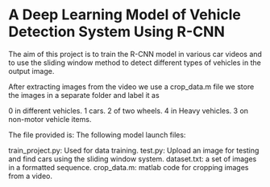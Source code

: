 # A Deep Learning Model of Vehicle Detection System Using R-CNN
The aim of this project is to train the R-CNN model in various car videos and to use the sliding window method to detect different types of vehicles in the output image.

After extracting images from the video we use a crop_data.m file we store the images in a separate folder and label it as

0 in different vehicles.
1 cars.
2 of two wheels.
4 in Heavy vehicles.
3 on non-motor vehicle items.

The file provided is:
The following model launch files:

train_project.py: Used for data training.
test.py: Upload an image for testing and find cars using the sliding window system.
dataset.txt: a set of images in a formatted sequence.
crop_data.m: matlab code for cropping images from a video.
